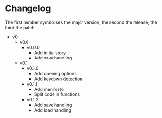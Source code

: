 # Changelog

The first number symbolises the major version, the second the release, the third the patch.

- v0
  - v0.0
    - v0.0.0
      - Add initial story
      - Add save handling
  - v0.1
    - v0.1.0
      - Add opening options
      - Add keydown detection
    - v0.1.1
      - Add manifesto
      - Split code in functions
    - v0.1.2
      - Add save handling
      - Add load handling